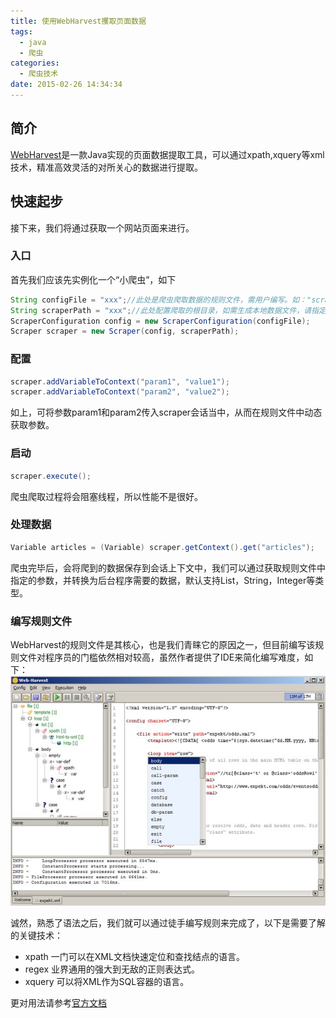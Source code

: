 ```yaml
---
title: 使用WebHarvest攫取页面数据
tags:
  - java
  - 爬虫
categories:
  - 爬虫技术
date: 2015-02-26 14:34:34
---
```



## 简介 ##
[WebHarvest](http://web-harvest.sourceforge.net/)是一款Java实现的页面数据提取工具，可以通过xpath,xquery等xml技术，精准高效灵活的对所关心的数据进行提取。

## 快速起步 ##
接下来，我们将通过获取一个网站页面来进行。
### 入口 ###
首先我们应该先实例化一个“小爬虫”，如下
``` java
String configFile = "xxx";//此处是爬虫爬取数据的规则文件，需用户编写。如："scraper-taobao.xml",可使用相对路径或绝对路径。
String scraperPath = "xxx";//此处配置爬取的根目录，如需生成本地数据文件，请指定系统绝对路径。如：D:/scraper,请注意路径分隔符。
ScraperConfiguration config = new ScraperConfiguration(configFile);
Scraper scraper = new Scraper(config, scraperPath);
```
### 配置 ###
``` java
scraper.addVariableToContext("param1", "value1");
scraper.addVariableToContext("param2", "value2");
```
如上，可将参数param1和param2传入scraper会话当中，从而在规则文件中动态获取参数。

### 启动 ###
``` java
scraper.execute();
```
爬虫爬取过程将会阻塞线程，所以性能不是很好。

### 处理数据 ###
``` java
Variable articles = (Variable) scraper.getContext().get("articles");
```
爬虫完毕后，会将爬到的数据保存到会话上下文中，我们可以通过获取规则文件中指定的参数，并转换为后台程序需要的数据，默认支持List，String，Integer等类型。

### 编写规则文件 ###
WebHarvest的规则文件是其核心，也是我们青睐它的原因之一，但目前编写该规则文件对程序员的门槛依然相对较高，虽然作者提供了IDE来简化编写难度，如下：
![WebHarvest IDE](../images/webharvest-ide.jpg)

诚然，熟悉了语法之后，我们就可以通过徒手编写规则来完成了，以下是需要了解的关键技术：

* xpath 一门可以在XML文档快速定位和查找结点的语言。
* regex 业界通用的强大到无敌的正则表达式。
* xquery 可以将XML作为SQL容器的语言。

更对用法请参考[官方文档](http://web-harvest.sourceforge.net/manual.php)